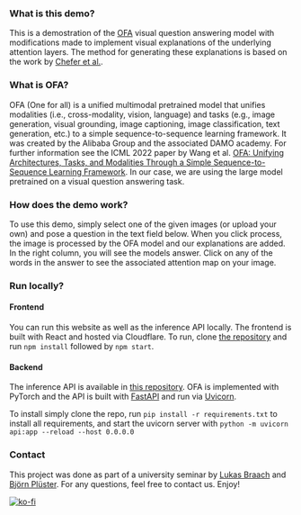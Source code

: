 ### What is this demo?
This is a demostration of the [OFA](https://github.com/ofa-sys/ofa) visual question answering model with modifications
made to implement visual explanations of the underlying attention layers. The method for generating
these explanations is based on the work by [Chefer et al.](https://github.com/hila-chefer/Transformer-MM-Explainability).

### What is OFA?
OFA (One for all) is a unified multimodal pretrained model that unifies modalities 
(i.e., cross-modality, vision, language) and tasks (e.g., image generation, visual grounding,
image captioning, image classification, text generation, etc.) to a simple sequence-to-sequence 
learning framework. It was created by the Alibaba Group and the associated DAMO academy. For further information see the ICML 2022 paper by Wang et al. 
[OFA: Unifying Architectures, Tasks, and Modalities Through a Simple Sequence-to-Sequence Learning Framework](http://arxiv.org/abs/2202.03052).
In our case, we are using the large model pretrained on a visual question answering task.

### How does the demo work?
To use this demo, simply select one of the given images (or upload your own) and pose a question
in the text field below. When you click process, the image is processed by the OFA model and our
explanations are added. In the right column, you will see the models answer. Click on any of the words
in the answer to see the associated attention map on your image.

### Run locally?
#### Frontend
You can run this website as well as the inference API locally. The frontend is built with React
and hosted via Cloudflare. To run, clone [the repository](https://github.com/lukasbraach/explainable-ofa)
and run ``npm install`` followed by ``npm start``.

#### Backend
The inference API is available in [this repository](https://github.com/bjoernpl/OFA_Explain). OFA is implemented
with PyTorch and the API is built with [FastAPI](https://fastapi.tiangolo.com/) and run via [Uvicorn](https://www.uvicorn.org/). 

To install simply clone the repo, run 
``
pip install -r requirements.txt
``
to install all requirements, and
start the uvicorn server with 
``
python -m uvicorn api:app --reload --host 0.0.0.0
``

### Contact
This project was done as part of a university seminar by [Lukas Braach](https://github.com/lukasbraach) and
[Björn Plüster](https://github.com/bjoernpl). For any questions, feel free to contact us. Enjoy!

[![ko-fi](https://ko-fi.com/img/githubbutton_sm.svg)](https://ko-fi.com/C0C5DMYIN)
